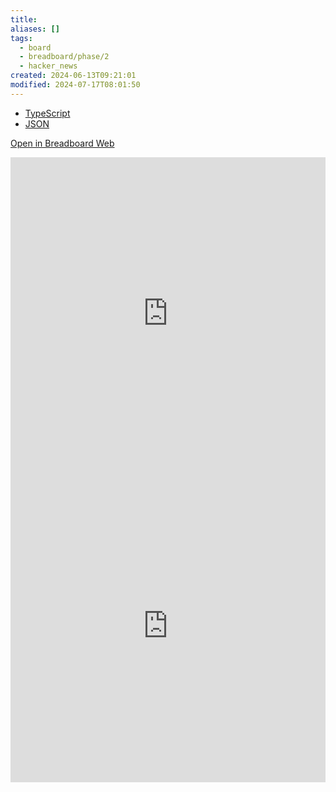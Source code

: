 ```yaml
---
title:
aliases: []
tags:
  - board
  - breadboard/phase/2
  - hacker_news
created: 2024-06-13T09:21:01
modified: 2024-07-17T08:01:50
---
```


- [TypeScript](https://github.com/ExaDev/breadboard/blob/main/packages/visual-editor/src/boards/hacker-news-algolia-items.ts)
- [JSON](https://github.com/breadboard-ai/breadboard/blob/main/packages/visual-editor/public/example-boards/hacker-news-algolia-items.json)

[Open in Breadboard Web](https://breadboard-ai.web.app/?board=https://raw.githubusercontent.com/breadboard-ai/breadboard/main/packages/visual-editor/public/example-boards/playground/hacker-news-algolia-items.json)

<iframe src="https://breadboard-ai.web.app/?board=https://raw.githubusercontent.com/breadboard-ai/breadboard/main/packages/visual-editor/public/example-boards/playground/hacker-news-algolia-items.json&embed" style="width: 100%; height: 500px; border: 0;"></iframe>

<iframe src="https://breadboard-ai.web.app/?board=https://raw.githubusercontent.com/breadboard-ai/breadboard/main/packages/visual-editor/public/example-boards/playground/hacker-news-algolia-items.json" style="width: 100%; height: 500px; border: 0;"></iframe>
